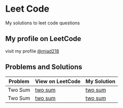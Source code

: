 # Leet Code
My solutions to leet code questions

## My profile on LeetCode 
visit my profile [@mjad218](https://leetcode.com/mjad218/)

## Problems and Solutions


| Problem |View on LeetCode | My Solution | 
| ---         |     ---     |         --- |
|Two Sum| [two sum](https://leetcode.com/problems/two-sum/)| [two sum](https://github.com/mjad218/leet-code/blob/master/leetcode/problems/two-sum.cpp)| 
|Two Sum| [two sum](https://leetcode.com/problems/two-sum-ii-input-array-is-sorted/)| [two sum](https://github.com/mjad218/leet-code/blob/master/leetcode/problems/two-sum-sorted.cpp)| 
